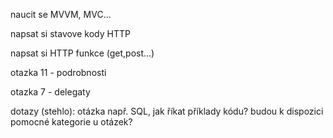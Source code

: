 naucit se MVVM, MVC...

napsat si stavove kody HTTP

napsat si HTTP funkce (get,post...)

otazka 11 - podrobnosti

otazka 7 - delegaty


dotazy (stehlo):
otázka např. SQL, jak říkat příklady kódu?
budou k dispozici pomocné kategorie u otázek?
